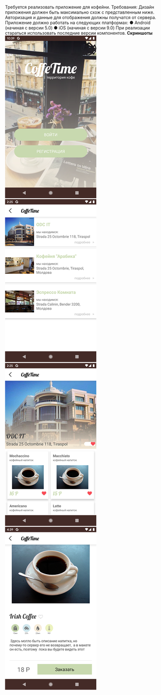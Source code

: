 Требуется реализовать приложение для кофейни.
Требования:
Дизайн приложения должен быть максимально схож с представленным ниже.
Авторизация и данные для отображения должны получатся от сервера.
Приложение должно работать на следующих платформах:
● Android (начиная с версии 5.0)
● iOS (начиная с версии 9.0)
При реализации стараться использовать последние версии компонентов.
**Скриншоты**
![Image of MainScreen](https://github.com/BaymanVova/coffeeTime/blob/master/resources/images/MainScreen.png)
![Image of ListCoffe](https://github.com/BaymanVova/coffeeTime/blob/master/resources/images/ListCoffe.png)
![Image of Drinks](https://github.com/BaymanVova/coffeeTime/blob/master/resources/images/Drinks.png)
![Image of DrinkInfo](https://github.com/BaymanVova/coffeeTime/blob/master/resources/images/DrinkInfo.png)
